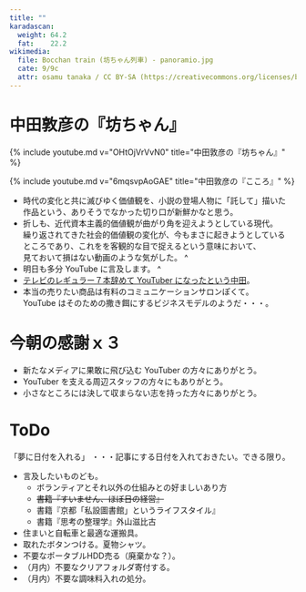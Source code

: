 ```yaml
---
title: ""
karadascan:
  weight: 64.2
  fat:    22.2
wikimedia:
  file: Bocchan train (坊ちゃん列車) - panoramio.jpg
  cate: 9/9c
  attr: osamu tanaka / CC BY-SA (https://creativecommons.org/licenses/by-sa/3.0)
---
```


# 中田敦彦の『坊ちゃん』

{% include youtube.md v="OHtOjVrVvN0" title="中田敦彦の『坊ちゃん』" %}

{% include youtube.md v="6mqsvpAoGAE" title="中田敦彦の『こころ』" %}

* 時代の変化と共に滅びゆく価値観を、小説の登場人物に「託して」描いた  
  作品という、ありそうでなかった切り口が新鮮かなと思う。
* 折しも、近代資本主義的価値観が曲がり角を迎えようとしている現代。  
  繰り返されてきた社会的価値観の変化が、今もまさに起きようとしている  
  ところであり、これをを客観的な目で捉えるという意味において、  
  見ておいて損はない動画のような気がした。
^
* 明日も多分 YouTube に言及します。
^
* [テレビのレギュラー７本辞めて YouTuber になったという中田](https://www.fujitv-view.jp/article/post-141792/)。
* 本当の売りたい商品は有料のコミュニケーションサロンぽくて。  
  YouTube はそのための撒き餌にするビジネスモデルのようだ・・・。


# 今朝の感謝ｘ３

* 新たなメディアに果敢に飛び込む YouTuber の方々にありがとう。
* YouTuber を支える周辺スタッフの方々にもありがとう。
* 小さなところには決して収まらない志を持った方々にありがとう。



# ToDo

「夢に日付を入れる」
・・・記事にする日付を入れておきたい。できる限り。


* 言及したいものども。
  * ボランティアとそれ以外の仕組みとの好ましいあり方
  * ~~書籍『すいません、ほぼ日の経営』~~
  * 書籍『京都「私設圖書館」というライフスタイル』
  * 書籍『思考の整理学』外山滋比古
* 住まいと自転車と最適な運搬具。
* 取れたボタンつける。夏物シャツ。
* 不要なポータブルHDD売る（廃棄かな？）。
* （月内）不要なクリアフォルダ寄付する。
* （月内）不要な調味料入れの処分。

